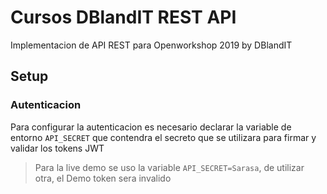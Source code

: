 # Cursos DBlandIT REST API

Implementacion de API REST para Openworkshop 2019 by DBlandIT

## Setup
### Autenticacion
Para configurar la autenticacion es necesario declarar la variable de entorno ```API_SECRET``` que contendra el secreto que se utilizara para firmar y validar los tokens JWT

> Para la live demo se uso la variable  ```API_SECRET=Sarasa```, de utilizar otra, el Demo token sera invalido
